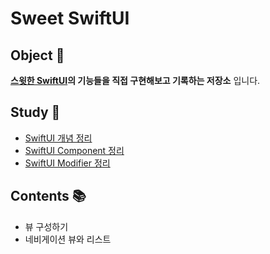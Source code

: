 # Sweet SwiftUI

## Object 🥅
**[스윗한 SwiftUI](http://book.naver.com/bookdb/book_detail.naver?bid=16324763)의 기능들을 직접 구현해보고 기록하는 저장소** 입니다.

## Study 📝
* [SwiftUI 개념 정리](https://github.com/dvHuni/Sweet-SwiftUI/blob/main/concept.md)
* [SwiftUI Component 정리](https://github.com/dvHuni/Sweet-SwiftUI/blob/main/UI_component.md)
* [SwiftUI Modifier 정리](https://github.com/dvHuni/Sweet-SwiftUI/blob/main/modifier.md)

## Contents 📚
* 뷰 구성하기
* 네비게이션 뷰와 리스트
